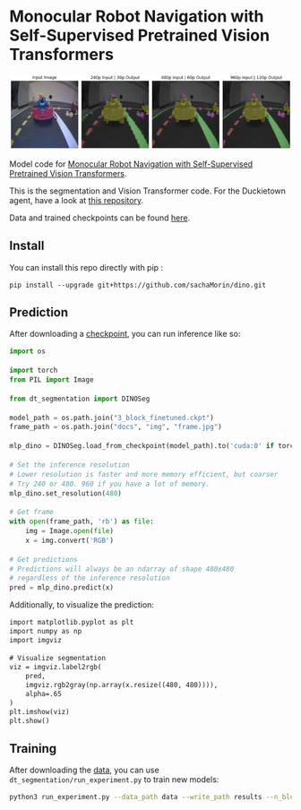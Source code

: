 Monocular Robot Navigation with Self-Supervised Pretrained Vision Transformers
==============================
<img src="docs/img/predictions_top_row.png" alt="Predictions">

Model code for [Monocular Robot Navigation with Self-Supervised Pretrained Vision Transformers](https://sachamorin.github.io/dino/).

This is the segmentation and Vision Transformer code. For the Duckietown agent, have a look at [this repository](https://github.com/MikeS96/object-detection/tree/daffy).

Data and trained checkpoints can be found [here]().


## Install
You can install this repo directly with pip : 
```
pip install --upgrade git+https://github.com/sachaMorin/dino.git
``` 

## Prediction
After downloading a [checkpoint](www), you can run inference like so:
```python
import os

import torch
from PIL import Image

from dt_segmentation import DINOSeg

model_path = os.path.join("3_block_finetuned.ckpt")
frame_path = os.path.join("docs", "img", "frame.jpg")

mlp_dino = DINOSeg.load_from_checkpoint(model_path).to('cuda:0' if torch.cuda.is_available() else 'cpu')

# Set the inference resolution
# Lower resolution is faster and more memory efficient, but coarser
# Try 240 or 480. 960 if you have a lot of memory.
mlp_dino.set_resolution(480)

# Get frame
with open(frame_path, 'rb') as file:
    img = Image.open(file)
    x = img.convert('RGB')

# Get predictions
# Predictions will always be an ndarray of shape 480x480 
# regardless of the inference resolution
pred = mlp_dino.predict(x)
```
Additionally, to visualize the prediction:
```python3
import matplotlib.pyplot as plt
import numpy as np
import imgviz

# Visualize segmentation
viz = imgviz.label2rgb(
    pred,
    imgviz.rgb2gray(np.array(x.resize((480, 480)))),
    alpha=.65
)
plt.imshow(viz)
plt.show()
```

## Training
After downloading the [data](), you can use ```dt_segmentation/run_experiment.py``` to train new models:
```bash
python3 run_experiment.py --data_path data --write_path results --n_blocks 1 --batch_size 1 --epochs 5 --augmentations --finetune
```
